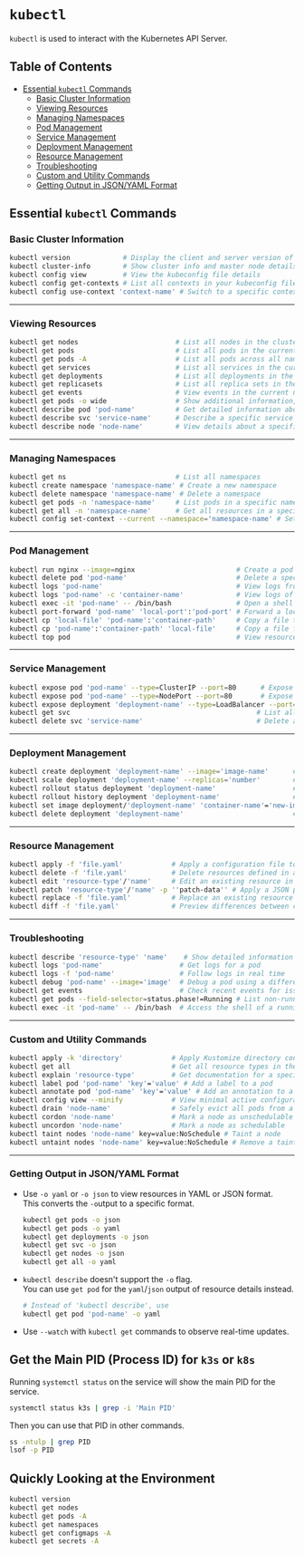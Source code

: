 # `kubectl`
`kubectl` is used to interact with the Kubernetes API Server.  

## Table of Contents
* [Essential `kubectl` Commands](#essential-kubectl-commands) 
    * [Basic Cluster Information](#basic-cluster-information) 
    * [Viewing Resources](#viewing-resources) 
    * [Managing Namespaces](#managing-namespaces) 
    * [Pod Management](#pod-management) 
    * [Service Management](#service-management) 
    * [Deployment Management](#deployment-management) 
    * [Resource Management](#resource-management) 
    * [Troubleshooting](#troubleshooting) 
    * [Custom and Utility Commands](#custom-and-utility-commands) 
    * [Getting Output in JSON/YAML Format](#getting-output-in-jsonyaml-format) 


## Essential `kubectl` Commands

### Basic Cluster Information
```bash
kubectl version             # Display the client and server version of Kubernetes
kubectl cluster-info        # Show cluster info and master node details
kubectl config view         # View the kubeconfig file details
kubectl config get-contexts # List all contexts in your kubeconfig file
kubectl config use-context 'context-name' # Switch to a specific context
```

---

### Viewing Resources
```bash
kubectl get nodes                        # List all nodes in the cluster
kubectl get pods                         # List all pods in the current namespace
kubectl get pods -A                      # List all pods across all namespaces
kubectl get services                     # List all services in the current namespace
kubectl get deployments                  # List all deployments in the current namespace
kubectl get replicasets                  # List all replica sets in the current namespace
kubectl get events                       # View events in the current namespace
kubectl get pods -o wide                 # Show additional information, such as node name
kubectl describe pod 'pod-name'          # Get detailed information about a specific pod
kubectl describe svc 'service-name'      # Describe a specific service
kubectl describe node 'node-name'        # View details about a specific node
```

---

### Managing Namespaces
```bash
kubectl get ns                           # List all namespaces
kubectl create namespace 'namespace-name' # Create a new namespace
kubectl delete namespace 'namespace-name' # Delete a namespace
kubectl get pods -n 'namespace-name'     # List pods in a specific namespace
kubectl get all -n 'namespace-name'      # Get all resources in a specific namespace
kubectl config set-context --current --namespace='namespace-name' # Set default namespace for context
```

---

### Pod Management
```bash
kubectl run nginx --image=nginx                         # Create a pod named "nginx" with an nginx container
kubectl delete pod 'pod-name'                           # Delete a specific pod
kubectl logs 'pod-name'                                 # View logs from a specific pod
kubectl logs 'pod-name' -c 'container-name'             # View logs of a specific container in a pod
kubectl exec -it 'pod-name' -- /bin/bash                # Open a shell inside a running pod
kubectl port-forward 'pod-name' 'local-port':'pod-port' # Forward a local port to a pod's port
kubectl cp 'local-file' 'pod-name':'container-path'     # Copy a file to a pod
kubectl cp 'pod-name':'container-path' 'local-file'     # Copy a file from a pod to local
kubectl top pod                                         # View resource usage (CPU/Memory) for pods
```

---

### Service Management
```bash
kubectl expose pod 'pod-name' --type=ClusterIP --port=80      # Expose a pod as a service with ClusterIP
kubectl expose pod 'pod-name' --type=NodePort --port=80       # Expose a pod as a service with NodePort
kubectl expose deployment 'deployment-name' --type=LoadBalancer --port=80 # Expose a deployment as LoadBalancer
kubectl get svc                                              # List all services in the namespace
kubectl delete svc 'service-name'                            # Delete a specific service
```

---

### Deployment Management
```bash
kubectl create deployment 'deployment-name' --image='image-name'      # Create a new deployment
kubectl scale deployment 'deployment-name' --replicas='number'        # Scale deployment to a specific number of replicas
kubectl rollout status deployment 'deployment-name'                   # Check rollout status of a deployment
kubectl rollout history deployment 'deployment-name'                  # View rollout history of a deployment
kubectl set image deployment/'deployment-name' 'container-name'='new-image' # Update container image
kubectl delete deployment 'deployment-name'                           # Delete a specific deployment
```

---

### Resource Management
```bash
kubectl apply -f 'file.yaml'            # Apply a configuration file to create or update resources
kubectl delete -f 'file.yaml'           # Delete resources defined in a configuration file
kubectl edit 'resource-type'/'name'     # Edit an existing resource in place
kubectl patch 'resource-type'/'name' -p ''patch-data'' # Apply a JSON patch to a resource
kubectl replace -f 'file.yaml'          # Replace an existing resource with a new configuration
kubectl diff -f 'file.yaml'             # Preview differences between current and updated configurations
```

---

### Troubleshooting
```bash
kubectl describe 'resource-type' 'name'    # Show detailed information about a resource
kubectl logs 'pod-name'                   # Get logs for a pod
kubectl logs -f 'pod-name'                # Follow logs in real time
kubectl debug 'pod-name' --image='image'  # Debug a pod using a different container image
kubectl get events                        # Check recent events for issues
kubectl get pods --field-selector=status.phase!=Running # List non-running pods
kubectl exec -it 'pod-name' -- /bin/bash  # Access the shell of a running pod
```

---

### Custom and Utility Commands
```bash
kubectl apply -k 'directory'            # Apply Kustomize directory configurations
kubectl get all                         # Get all resource types in the namespace
kubectl explain 'resource-type'         # Get documentation for a specific resource type
kubectl label pod 'pod-name' 'key'='value' # Add a label to a pod
kubectl annotate pod 'pod-name' 'key'='value' # Add an annotation to a pod
kubectl config view --minify            # View minimal active configuration details
kubectl drain 'node-name'               # Safely evict all pods from a node
kubectl cordon 'node-name'              # Mark a node as unschedulable
kubectl uncordon 'node-name'            # Mark a node as schedulable
kubectl taint nodes 'node-name' key=value:NoSchedule # Taint a node
kubectl untaint nodes 'node-name' key=value:NoSchedule # Remove a taint from a node
```

---

### Getting Output in JSON/YAML Format 

* Use `-o yaml` or `-o json` to view resources in YAML or JSON format.  
  This converts the `-o`utput to a specific format.  
  ```bash
  kubectl get pods -o json
  kubectl get pods -o yaml
  kubectl get deployments -o json
  kubectl get svc -o json
  kubectl get nodes -o json
  kubectl get all -o yaml
  ```
* `kubectl describe` doesn't support the `-o` flag.  
  You can use `get pod` for the `yaml`/`json` output of resource details instead.  
  ```bash
  # Instead of 'kubectl describe', use 
  kubectl get pod 'pod-name' -o yaml
  ```
* Use `--watch` with `kubectl get` commands to observe real-time updates.


## Get the Main PID (Process ID) for `k3s` or `k8s`
Running `systemctl status` on the service will show the main PID for the service.  
```bash
systemctl status k3s | grep -i 'Main PID'
```
Then you can use that PID in other commands.
```bash
ss -ntulp | grep PID
lsof -p PID
```

## Quickly Looking at the Environment
```bash
kubectl version
kubectl get nodes
kubectl get pods -A
kubectl get namespaces
kubectl get configmaps -A
kubectl get secrets -A
```

